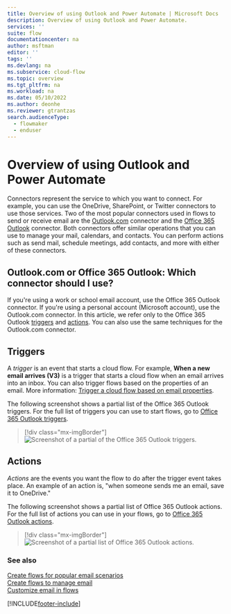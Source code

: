 ```yaml
---
title: Overview of using Outlook and Power Automate | Microsoft Docs
description: Overview of using Outlook and Power Automate.
services: ''
suite: flow
documentationcenter: na
author: msftman
editor: ''
tags: ''
ms.devlang: na
ms.subservice: cloud-flow
ms.topic: overview
ms.tgt_pltfrm: na
ms.workload: na
ms.date: 05/10/2022
ms.author: deonhe
ms.reviewer: gtrantzas
search.audienceType: 
  - flowmaker
  - enduser
---
```

# Overview of using Outlook and Power Automate

Connectors represent the service to which you want to connect. For example, you can use the OneDrive, SharePoint, or Twitter connectors to use those services. Two of the most popular connectors used in flows to send or receive email are the [Outlook.com](/connectors/outlook/) connector and the [Office 365 Outlook](/connectors/office365/#connector-in-depth) connector. Both connectors offer similar operations that you can use to manage your mail, calendars, and contacts. You can perform actions such as send mail, schedule meetings, add contacts, and more with either of these connectors.

## Outlook.com or Office 365 Outlook: Which connector should I use?

If you're using a work or school email account, use the Office 365 Outlook connector. If you're using a personal account (Microsoft account), use the Outlook.com connector. In this article, we refer only to the Office 365 Outlook [triggers](/connectors/office365/#triggers) and [actions](/connectors/office365/#actions). You can also use the same techniques for the Outlook.com connector.

## Triggers

A *trigger* is an event that starts a cloud flow. For example, **When a new email arrives (V3)** is a trigger that starts a cloud flow when an email arrives into an inbox. You can also trigger flows based on the properties of an email. More information: [Trigger a cloud flow based on email properties](./email-triggers.md).
 
The following screenshot shows a partial list of the Office 365 Outlook triggers. For the full list of triggers you can use to start flows, go to [Office 365 Outlook triggers](/connectors/office365/#triggers).

> [!div class="mx-imgBorder"]
> ![Screenshot of a partial of the Office 365 Outlook triggers.](./media/email/email-triggers.png "Partial list of the Office 365 Outlook triggers")

## Actions

*Actions* are the events you want the flow to do after the trigger event takes place. An example of an action is, "when someone sends me an email, save it to OneDrive."

The following screenshot shows a partial list of Office 365 Outlook actions. For the full list of actions you can use in your flows, go to [Office 365 Outlook actions](/connectors/office365/#actions).

> [!div class="mx-imgBorder"]
> ![Screenshot of a partial list of Office 365 Outlook actions.](./media/email/email-actions.png "Partial list of the Office 365 Outlook actions")

### See also

[Create flows for popular email scenarios](email-top-scenarios.md)  
[Create flows to manage email](create-email-flows.md)  
[Customize email in flows](email-customization.md)

[!INCLUDE[footer-include](includes/footer-banner.md)]
